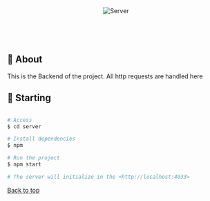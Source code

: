 <div align="center" id="top"> 
  <img src="./.github/app.gif" alt="Server" />

  &#xa0;

</div>


<!-- Status -->

<!-- <h4 align="center"> 
	🚧  Server 🚀 Under construction...  🚧
</h4> 

<hr> -->



<br>

## :dart: About ##

This is the Backend of the project. All http requests are handled here 



## :checkered_flag: Starting ##

```bash

# Access
$ cd server

# Install dependencies
$ npm

# Run the project
$ npm start

# The server will initialize in the <http://localhost:4033>
```

<a href="#top">Back to top</a>
